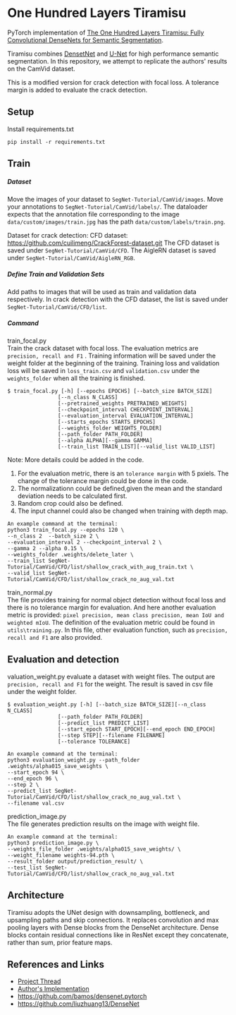 # One Hundred Layers Tiramisu
PyTorch implementation of [The One Hundred Layers Tiramisu: Fully Convolutional DenseNets for Semantic Segmentation](https://arxiv.org/pdf/1611.09326).

Tiramisu combines [DensetNet](https://arxiv.org/abs/1608.06993) and [U-Net](https://arxiv.org/abs/1505.04597) for high performance semantic segmentation. In this repository, we attempt to replicate the authors' results on the CamVid dataset.

This is a modified version for crack detection with focal loss. A tolerance margin is added to evaluate the crack detection.


## Setup
Install requirements.txt
```
pip install -r requirements.txt 
```

## Train

##### Dataset
Move the images of your dataset to `SegNet-Tutorial/CamVid/images`. Move your annotations to `SegNet-Tutorial/CamVid/labels/`. The dataloader expects that the annotation file corresponding to the image `data/custom/images/train.jpg` has the path `data/custom/labels/train.png`. 

Dataset for crack detection:
CFD dataset: https://github.com/cuilimeng/CrackForest-dataset.git
The CFD dataset is saved under `SegNet-Tutorial/CamVid/CFD`.
The AigleRN dataset is saved under `SegNet-Tutorial/CamVid/AigleRN_RGB`.
##### Define Train and Validation Sets
Add paths to images that will be used as train and validation data respectively. In crack detection with the CFD dataset, the list is saved under `SegNet-Tutorial/CamVid/CFD/list`.
##### Command
train_focal.py  
Train the crack dataset with focal loss. The evaluation metrics are `precision, recall and F1` . Training information will be saved under the weight folder at the beginning of the training. Training loss and validation loss will be saved in `loss_train.csv` and  `validation.csv` under the `weights_folder` when all the training is finished.
```
$ train_focal.py [-h] [--epochs EPOCHS] [--batch_size BATCH_SIZE]
                [--n_class N_CLASS] 
                [--pretrained_weights PRETRAINED_WEIGHTS]                
                [--checkpoint_interval CHECKPOINT_INTERVAL]
                [--evaluation_interval EVALUATION_INTERVAL]
                [--starts_epochs STARTS_EPOCHS]
                [--weights_folder WEIGHTS_FOLDER]
                [--path_folder PATH_FOLDER]
                [--alpha ALPHA][--gamma GAMMA]                
                [--train_list TRAIN_LIST][--valid_list VALID_LIST]
```
Note: More details could be added in the code.
1. For the evaluation metric, there is an `tolerance margin` with 5 pxiels. The change of the tolerance margin could be done in the code.
2. The normalizationn could be defined,given the mean and the standard deviation needs to be calculated first.
3. Random crop could also be defined.
4. The input channel could also be changed when training with depth map.
```
An example command at the terminal:
python3 train_focal.py --epochs 120 \
--n_class 2  --batch_size 2 \
--evaluation_interval 2 --checkpoint_interval 2 \
--gamma 2 --alpha 0.15 \
--weights_folder .weights/delete_later \
--train_list SegNet-Tutorial/CamVid/CFD/list/shallow_crack_with_aug_train.txt \
--valid_list SegNet-Tutorial/CamVid/CFD/list/shallow_crack_no_aug_val.txt 
```
train_normal.py  
The file provides training for normal object detection without focal loss and there is no tolerance margin for evaluation. And here another evaluation metric is provided: `pixel precision, mean class precision, mean IoU and weighted mIoU`. The definition of the evaluation metric could be found in `utils\training.py`. In this file, other evaluation function, such as `precision, recall and F1` are also provided.


## Evaluation and detection
valuation_weight.py evaluate a dataset with weight files. The output are `precision, recall and F1` for the weight. The result is saved in csv file under the weight folder.
```
$ evaluation_weight.py [-h] [--batch_size BATCH_SIZE][--n_class N_CLASS] 
                [--path_folder PATH_FOLDER]  
                [--predict_list PREDICT_LIST] 
                [--start_epoch START_EPOCH][--end_epoch END_EPOCH]
                [--step STEP][--filename FILENAME]
                [--tolerance TOLERANCE]
```

```
An example command at the terminal:
python3 evaluation_weight.py --path_folder .weights/alpha015_save_weights \
--start_epoch 94 \
--end_epoch 96 \
--step 2 \
--predict_list SegNet-Tutorial/CamVid/CFD/list/shallow_crack_no_aug_val.txt \
--filename val.csv
```
prediction_image.py  
The file generates prediction results on the image with weight file. 

```
An example command at the terminal:
python3 prediction_image.py \
--weights_file_folder .weights/alpha015_save_weights/ \
--weight_filename weights-94.pth \
--result_folder output/prediction_result/ \
--test_list SegNet-Tutorial/CamVid/CFD/list/shallow_crack_no_aug_val.txt 
```


## Architecture

Tiramisu adopts the UNet design with downsampling, bottleneck, and upsampling paths and skip connections. It replaces convolution and max pooling layers with Dense blocks from the DenseNet architecture. Dense blocks contain residual connections like in ResNet except they concatenate, rather than sum, prior feature maps.



## References and Links

* [Project Thread](http://forums.fast.ai/t/one-hundred-layers-tiramisu/2266)
* [Author's Implementation](https://github.com/SimJeg/FC-DenseNet)
* https://github.com/bamos/densenet.pytorch
* https://github.com/liuzhuang13/DenseNet
